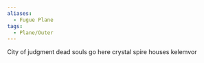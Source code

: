 ```yaml
---
aliases:
  - Fugue Plane
tags:
  - Plane/Outer
---
```

City of judgment
dead souls go here
crystal spire houses kelemvor
